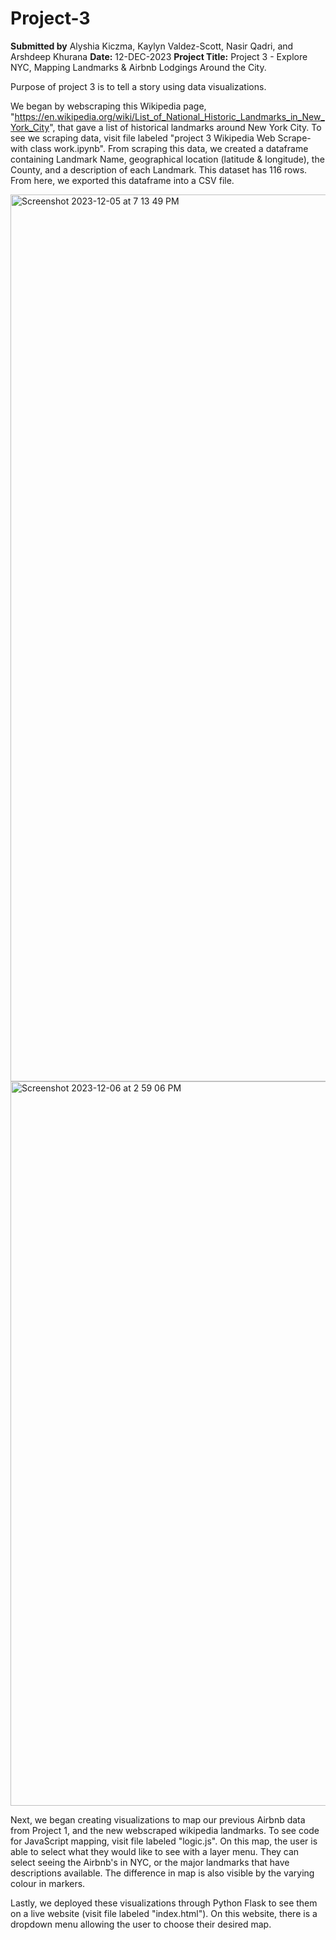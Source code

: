 # Project-3
**Submitted by** Alyshia Kiczma, Kaylyn Valdez-Scott, Nasir Qadri, and Arshdeep Khurana **Date:** 12-DEC-2023 **Project Title:** Project 3 - Explore NYC, Mapping Landmarks & Airbnb Lodgings Around the City.

Purpose of project 3 is to tell a story using data visualizations. 

We began by webscraping this Wikipedia page, "https://en.wikipedia.org/wiki/List_of_National_Historic_Landmarks_in_New_York_City", that gave a list of historical landmarks around New York City. To see we scraping data, visit file labeled "project 3 Wikipedia Web Scrape-with class work.ipynb". From scraping this data, we created a dataframe containing Landmark Name, geographical location (latitude & longitude), the County, and a description of each Landmark. This dataset has 116 rows. From here, we exported this dataframe into a CSV file. 

<img width="1419" alt="Screenshot 2023-12-05 at 7 13 49 PM" src="https://github.com/kaylynvaldezscott/Project-3/assets/141589524/d6e3f7b2-f9ff-4b6c-82b1-e6304641f15c">

<img width="1159" alt="Screenshot 2023-12-06 at 2 59 06 PM" src="https://github.com/kaylynvaldezscott/Project-3/assets/141589524/7897cdfe-b30d-43f0-8c20-e27ea13036ff">



Next, we began creating visualizations to map our previous Airbnb data from Project 1, and the new webscraped wikipedia landmarks. To see code for JavaScript mapping, visit file labeled "logic.js". On this map, the user is able to select what they would like to see with a layer menu. They can select seeing the Airbnb's in NYC, or the major landmarks that have descriptions available. The difference in map is also visible by the varying colour in markers.  



Lastly, we deployed these visualizations through Python Flask to see them on a live website (visit file labeled "index.html"). On this website, there is a dropdown menu allowing the user to choose their desired map. 



